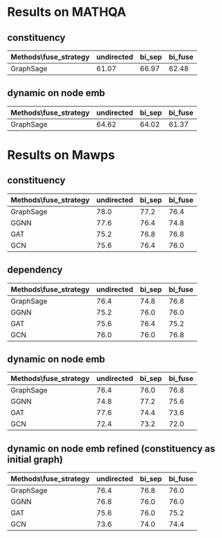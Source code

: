 # Results on MATHQA

## constituency
| Methods\fuse_strategy | undirected | bi_sep | bi_fuse |  
| ---- | ---- | ---- | ---- |  
| GraphSage | 61.07 | 66.97 | 62.48 | 

## dynamic on node emb
| Methods\fuse_strategy | undirected | bi_sep | bi_fuse |  
| ---- | ---- | ---- | ---- |  
| GraphSage | 64.62 | 64.02 | 61.37 | 

# Results on Mawps

## constituency
| Methods\fuse_strategy | undirected | bi_sep | bi_fuse |  
| ---- | ---- | ---- | ---- |  
| GraphSage | 78.0 | 77.2 | 76.4 |  
| GGNN | 77.6 | 76.4 | 74.8 |  
| GAT | 75.2 | 76.8 | 76.8 |  
| GCN | 75.6 | 76.4 | 76.0 |  


## dependency
| Methods\fuse_strategy | undirected | bi_sep | bi_fuse |  
| ---- | ---- | ---- | ---- |  
| GraphSage | 76.4 | 74.8 | 76.8 | 
| GGNN | 75.2 | 76.0 | 76.0 |  
| GAT | 75.6 | 76.4 | 75.2 |  
| GCN | 76.0 | 76.0 | 76.8 |  


## dynamic on node emb
| Methods\fuse_strategy | undirected | bi_sep | bi_fuse |  
| ---- | ---- | ---- | ---- |  
| GraphSage | 76.4 | 76.0 | 76.8 | 
| GGNN | 74.8 | 77.2 | 75.6 |  
| GAT | 77.6 | 74.4 | 73.6 |  
| GCN | 72.4 | 73.2 | 72.0 |  


## dynamic on node emb refined (constituency as initial graph)
| Methods\fuse_strategy | undirected | bi_sep | bi_fuse |  
| ---- | ---- | ---- | ---- |  
| GraphSage | 76.4 | 76.8 | 76.0 | 
| GGNN | 76.8 | 76.0 | 76.0 |  
| GAT | 75.6 | 76.0 | 75.2 |  
| GCN | 73.6 | 74.0 | 74.4 |  


